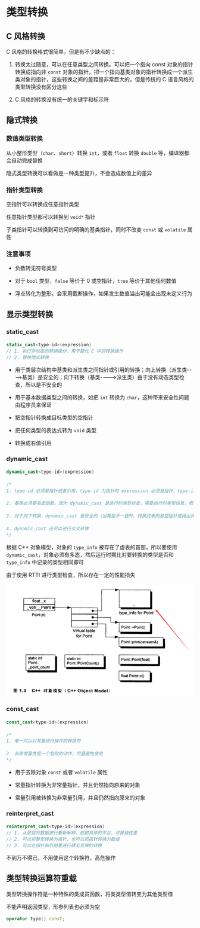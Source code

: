 # 类型转换

## C 风格转换

C 风格的转换格式很简单，但是有不少缺点的：

1. 转换太过随意，可以在任意类型之间转换。可以把一个指向 const 对象的指针转换成指向非 `const` 对象的指针，把一个指向基类对象的指针转换成一个派生类对象的指针，这些转换之间的差距是非常巨大的，但是传统的 C 语言风格的类型转换没有区分这些

2. C 风格的转换没有统一的关键字和标示符

## 隐式转换

### 数值类型转换

从小整形类型（`char`、`short`）转换 `int`，或者 `float` 转换 `double` 等，编译器都会自动完成替换

隐式类型转换可以看做是一种类型提升，不会造成数值上的差异

### 指针类型转换

空指针可以转换成任意指针类型

任意指针类型都可以转换到 `void*` 指针

子类指针可以转换到可访问的明确的基类指针，同时不改变 `const` 或 `volatile` 属性

### 注意事项

- 负数转无符号类型

- 对于 `bool` 类型，`false` 等价于 0 或空指针，`true` 等价于其他任何数值

- 浮点转化为整形，会采用截断操作，如果发生数值溢出可能会出现未定义行为

## 显示类型转换

### static_cast

```cpp
static_cast<type-id>(expression)
// 1. 执行非动态的转换操作，用于替代 C 中的转换操作
// 2. 替换隐式转换
```

- 用于类层次结构中基类和派生类之间指针或引用的转换；向上转换（派生类---->基类）是安全的；向下转换（基类---->派生类）由于没有动态类型检查，所以是不安全的

- 用于基本数据类型之间的转换，如把 `int` 转换为 `char`，这种带来安全性问题由程序员来保证

- 把空指针转换成目标类型的空指针

- 把任何类型的表达式转为 `void` 类型

- 转换成右值引用

### dynamic_cast

```cpp
dynamic_cast<type-id>(expression)

/*
1. type-id 必须是指针或者引用，type-id 为指针时 expression 必须是指针，type-id 为引用时 expression 必须是左值

2. 基类必须要有虚函数，因为 dynamic_cast 是运行时类型检查，需要运行时类型信息，而这个信息是存储在类的虚函数表中，只有一个类定义了虚函数，才会有虚函数表

3. 对于向下转换，dynamic_cast 是安全的（当类型不一致时，转换过来的是空指针或抛出异常），而 static_cast 是不安全的（当类型不一致时，转换过来的是错误意义的指针，可能造成踩内存，非法访问等各种问题）

4. dynamic_cast 还可以进行交叉转换
*/
```

根据 C++ 对象模型，对象的 `type_info` 被存在了虚表的首部，所以要使用 `dynamic_cast`，对象必须有多态，然后运行时期比对要转换的类型是否和 `type_info` 中记录的类型相同即可

由于使用 RTTI 进行类型检查，所以存在一定的性能损失

![](../../Picture/Cpp/syntax/cast/01.png)

### const_cast

```cpp
const_cast<type-id>(expression)

/*
1. 唯一可以对常量进行操作的转换符

2. 去除常量性是一个危险的动作，尽量避免使用
*/
```

- 用于去除对象 `const` 或者 `volatile` 属性

- 常量指针转换为非常量指针，并且仍然指向原来的对象

- 常量引用被转换为非常量引用，并且仍然指向原来的对象

### reinterpret_cast

```cpp
reinterpret_cast<type-id>(expression)
// 1. 从底层对数据进行重新解释，依赖具体的平台，可移植性差
// 2. 可以将整型转换为指针，也可以把指针转换为数组
// 3. 可以在指针和引用里进行肆无忌惮的转换
```

不到万不得已，不用使用这个转换符，高危操作

## 类型转换运算符重载

类型转换操作符是一种特殊的类成员函数，将类类型值转变为其他类型值

不能声明返回类型，形参列表也必须为空

```cpp
operator type() const;
```
